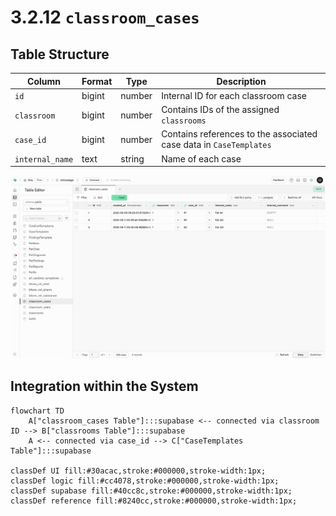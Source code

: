 # 3.2.12 `classroom_cases`

## Table Structure

| Column        | Format  | Type   | Description                                                               |
|---------------|---------|--------|---------------------------------------------------------------------------|
| `id`          | bigint  | number | Internal ID for each classroom case                               |
| `classroom`   | bigint  | number | Contains IDs of the assigned `classrooms`                             |
| `case_id`     | bigint  | number | Contains references to the associated case data in `CaseTemplates`         |
| `internal_name`| text   | string | Name of each case          |

![](./Images/3_2_12_classroom_cases_supabase.png)



## Integration within the System

```mermaid
flowchart TD
    A["classroom_cases Table"]:::supabase <-- connected via classroom ID --> B["classrooms Table"]:::supabase
    A <-- connected via case_id --> C["CaseTemplates Table"]:::supabase

classDef UI fill:#30acac,stroke:#000000,stroke-width:1px;
classDef logic fill:#cc4078,stroke:#000000,stroke-width:1px;
classDef supabase fill:#40cc8c,stroke:#000000,stroke-width:1px;
classDef reference fill:#8240cc,stroke:#000000,stroke-width:1px;
``` 